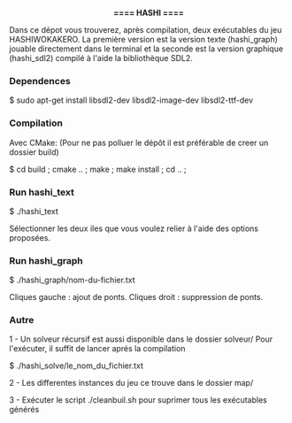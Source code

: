 <p align="center">   <b> ==== HASHI ====  </b> </p>

Dans ce dépot vous trouverez, après compilation, deux exécutables du jeu HASHIWOKAKERO.
La première version est la version texte (hashi_graph) jouable directement dans
le terminal et la seconde est la version graphique (hashi_sdl2) compilé à l'aide
la bibliothèque SDL2.

### Dependences

$ sudo apt-get install libsdl2-dev libsdl2-image-dev  libsdl2-ttf-dev

### Compilation

Avec CMake: (Pour ne pas polluer le dépôt il est préférable de creer un dossier build)

$ cd build ; cmake .. ; make ; make install ; cd .. ;



### Run hashi_text

$ ./hashi_text

Sélectionner les deux iles que vous voulez relier à l'aide des options proposées.


### Run hashi_graph

$ ./hashi_graph/nom-du-fichier.txt

 Cliques gauche : ajout de ponts.
 Cliques droit : suppression de ponts.

 ### Autre

 1 - Un solveur récursif est aussi disponible dans le dossier solveur/
 Pour l'exécuter, il suffit de lancer aprés la compilation

 $ ./hashi_solve/le_nom_du_fichier.txt

 2 - Les differentes instances du jeu ce trouve dans le dossier map/

 3 - Exécuter le script ./cleanbuil.sh pour suprimer tous les exécutables générés
